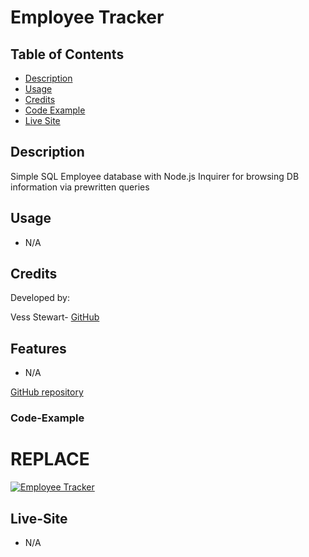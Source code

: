 # Employee Tracker

## Table of Contents
- [Description](#description)
- [Usage](#usage)
- [Credits](#credits)
- [Code Example](#Code-Example)
- [Live Site](#Live-Site)

## Description
Simple SQL Employee database with Node.js Inquirer for browsing DB information via prewritten queries

## Usage
- N/A

## Credits
Developed by:

Vess Stewart-
[GitHub](https://github.com/angel-pup)

## Features

- N/A

[GitHub repository](https://github.com/angel-pup/employee-tracker)

### Code-Example
# REPLACE
[![Employee Tracker](https://img.youtube.com/vi/07AGPGsl-Vw/0.jpg)](https://www.youtube.com/watch?v=07AGPGsl-Vw)

## Live-Site

- N/A
